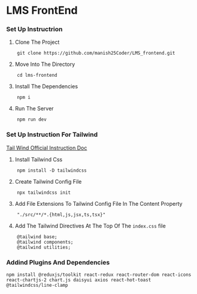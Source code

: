 # LMS FrontEnd

### Set Up Instructrion

1. Clone The Project
```
    git clone https://github.com/manish25Coder/LMS_frontend.git
``` 

2. Move Into The Directory 
```
    cd lms-frontend
```

3. Install The Dependencies 
```
    npm i
```

4. Run The Server 
```
    npm run dev
```


### Set Up Instruction For Tailwind

[Tail Wind Official Instruction Doc ](https://tailwindcss.com/docs/installation)

1. Install Tailwind Css
```
    npm install -D tailwindcss
```

2. Create Tailwind Config File
```
    npx tailwindcss init
```

3. Add File Extensions To Tailwind Config File In The Content Property
```
    "./src/**/*.{html,js,jsx,ts,tsx}"
```

4. Add The Tailwind Directives At The Top Of The  `index.css` file
```
    @tailwind base;
    @tailwind components;
    @tailwind utilities;
```

### Addind Plugins And Dependencies

```
npm install @reduxjs/toolkit react-redux react-router-dom react-icons react-chartjs-2 chart.js daisyui axios react-hot-toast @tailwindcss/line-clamp
```


